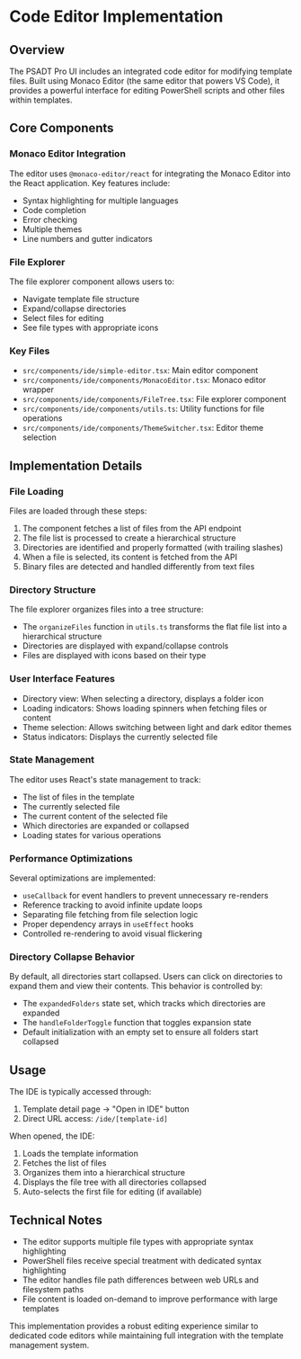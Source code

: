 # Code Editor Implementation

## Overview

The PSADT Pro UI includes an integrated code editor for modifying template files. Built using Monaco Editor (the same editor that powers VS Code), it provides a powerful interface for editing PowerShell scripts and other files within templates.

## Core Components

### Monaco Editor Integration

The editor uses `@monaco-editor/react` for integrating the Monaco Editor into the React application. Key features include:

- Syntax highlighting for multiple languages
- Code completion
- Error checking
- Multiple themes
- Line numbers and gutter indicators

### File Explorer

The file explorer component allows users to:

- Navigate template file structure
- Expand/collapse directories
- Select files for editing
- See file types with appropriate icons

### Key Files

- `src/components/ide/simple-editor.tsx`: Main editor component
- `src/components/ide/components/MonacoEditor.tsx`: Monaco editor wrapper
- `src/components/ide/components/FileTree.tsx`: File explorer component
- `src/components/ide/components/utils.ts`: Utility functions for file operations
- `src/components/ide/components/ThemeSwitcher.tsx`: Editor theme selection

## Implementation Details

### File Loading

Files are loaded through these steps:

1. The component fetches a list of files from the API endpoint
2. The file list is processed to create a hierarchical structure
3. Directories are identified and properly formatted (with trailing slashes)
4. When a file is selected, its content is fetched from the API
5. Binary files are detected and handled differently from text files

### Directory Structure

The file explorer organizes files into a tree structure:

- The `organizeFiles` function in `utils.ts` transforms the flat file list into a hierarchical structure
- Directories are displayed with expand/collapse controls
- Files are displayed with icons based on their type

### User Interface Features

- Directory view: When selecting a directory, displays a folder icon
- Loading indicators: Shows loading spinners when fetching files or content
- Theme selection: Allows switching between light and dark editor themes
- Status indicators: Displays the currently selected file

### State Management

The editor uses React's state management to track:

- The list of files in the template
- The currently selected file
- The current content of the selected file
- Which directories are expanded or collapsed
- Loading states for various operations

### Performance Optimizations

Several optimizations are implemented:

- `useCallback` for event handlers to prevent unnecessary re-renders
- Reference tracking to avoid infinite update loops
- Separating file fetching from file selection logic
- Proper dependency arrays in `useEffect` hooks
- Controlled re-rendering to avoid visual flickering

### Directory Collapse Behavior

By default, all directories start collapsed. Users can click on directories to expand them and view their contents. This behavior is controlled by:

- The `expandedFolders` state set, which tracks which directories are expanded
- The `handleFolderToggle` function that toggles expansion state
- Default initialization with an empty set to ensure all folders start collapsed

## Usage

The IDE is typically accessed through:

1. Template detail page → "Open in IDE" button
2. Direct URL access: `/ide/[template-id]`

When opened, the IDE:

1. Loads the template information
2. Fetches the list of files
3. Organizes them into a hierarchical structure
4. Displays the file tree with all directories collapsed
5. Auto-selects the first file for editing (if available)

## Technical Notes

- The editor supports multiple file types with appropriate syntax highlighting
- PowerShell files receive special treatment with dedicated syntax highlighting
- The editor handles file path differences between web URLs and filesystem paths
- File content is loaded on-demand to improve performance with large templates

This implementation provides a robust editing experience similar to dedicated code editors while maintaining full integration with the template management system.